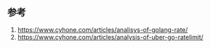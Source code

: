 ## 参考

1. https://www.cyhone.com/articles/analisys-of-golang-rate/
2. https://www.cyhone.com/articles/analysis-of-uber-go-ratelimit/